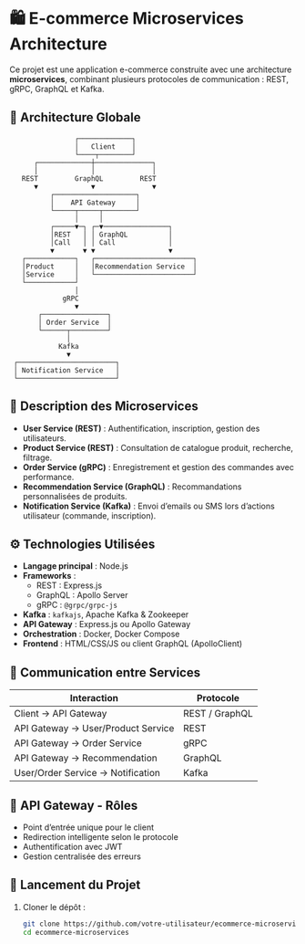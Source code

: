 # 🛍️ E-commerce Microservices Architecture

Ce projet est une application e-commerce construite avec une architecture **microservices**, combinant plusieurs protocoles de communication : REST, gRPC, GraphQL et Kafka.

## 📐 Architecture Globale

                    ┌─────────────┐
                    │   Client    │
                    └────┬────────┘
          ┌─────────────┼──────────────┐
          │             │              │
       REST         GraphQL         REST
          ▼             ▼              ▼
              ┌────────────────────┐
              │    API Gateway     │
              └─────┬─────┬────────┘
                    │     │
              ┌─────▼─┐ ┌─▼────────────────┐
              │REST   │ │ GraphQL          │
              │Call   │ │ Call             │
              ▼       ▼ ▼                  ▼
       ┌────────────┐   ┌────────────────────────┐
       │Product     │   │Recommendation Service  │
       │Service     │   └────────────────────────┘
       └────────────┘
                    │
                 gRPC
                    ▼
           ┌────────────────┐
           │ Order Service  │
           └──────┬─────────┘
                  │
                Kafka
                  ▼
     ┌────────────────────────┐
     │ Notification Service   │
     └────────────────────────┘

## 🧩 Description des Microservices

- **User Service (REST)** : Authentification, inscription, gestion des utilisateurs.
- **Product Service (REST)** : Consultation de catalogue produit, recherche, filtrage.
- **Order Service (gRPC)** : Enregistrement et gestion des commandes avec performance.
- **Recommendation Service (GraphQL)** : Recommandations personnalisées de produits.
- **Notification Service (Kafka)** : Envoi d’emails ou SMS lors d’actions utilisateur (commande, inscription).

## ⚙️ Technologies Utilisées

- **Langage principal** : Node.js
- **Frameworks** :
  - REST : Express.js
  - GraphQL : Apollo Server
  - gRPC : `@grpc/grpc-js`
- **Kafka** : `kafkajs`, Apache Kafka & Zookeeper
- **API Gateway** : Express.js ou Apollo Gateway
- **Orchestration** : Docker, Docker Compose
- **Frontend** : HTML/CSS/JS ou client GraphQL (ApolloClient)

## 🔄 Communication entre Services

| Interaction                          | Protocole |
|-------------------------------------|-----------|
| Client → API Gateway                | REST / GraphQL |
| API Gateway → User/Product Service  | REST      |
| API Gateway → Order Service         | gRPC      |
| API Gateway → Recommendation        | GraphQL   |
| User/Order Service → Notification   | Kafka     |

## 🔐 API Gateway - Rôles

- Point d’entrée unique pour le client
- Redirection intelligente selon le protocole
- Authentification avec JWT
- Gestion centralisée des erreurs

## 🚀 Lancement du Projet

1. Cloner le dépôt :
   ```bash
   git clone https://github.com/votre-utilisateur/ecommerce-microservices.git
   cd ecommerce-microservices
